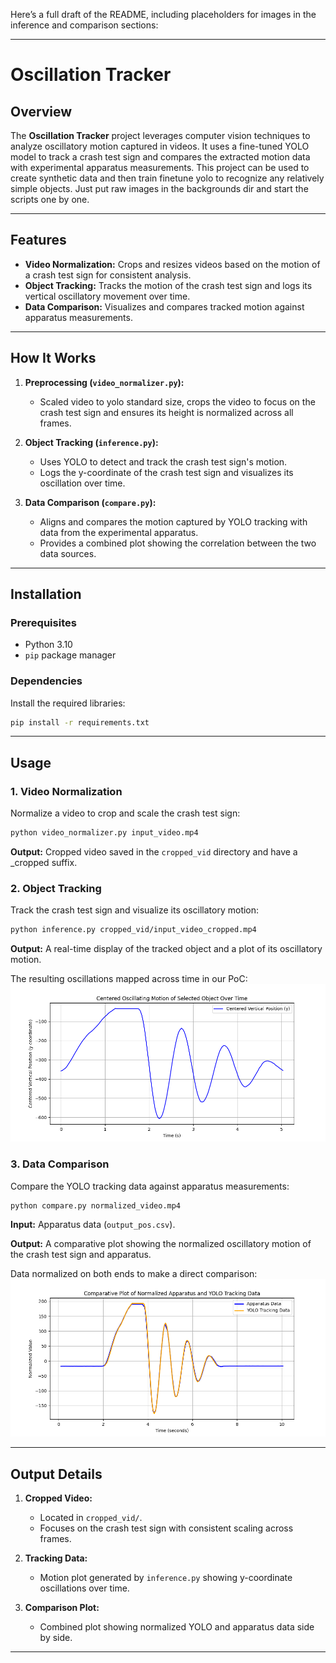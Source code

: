 Here’s a full draft of the README, including placeholders for images in the inference and comparison sections:

---

# Oscillation Tracker

## Overview

The **Oscillation Tracker** project leverages computer vision techniques to analyze oscillatory motion captured in videos. It uses a fine-tuned YOLO model to track a crash test sign and compares the extracted motion data with experimental apparatus measurements.
This project can be used to create synthetic data and then train finetune yolo to recognize any relatively simple objects. Just put raw images in the backgrounds dir and start the scripts one by one.

---

## Features

- **Video Normalization:** Crops and resizes videos based on the motion of a crash test sign for consistent analysis.
- **Object Tracking:** Tracks the motion of the crash test sign and logs its vertical oscillatory movement over time.
- **Data Comparison:** Visualizes and compares tracked motion against apparatus measurements.

---

## How It Works

1. **Preprocessing (`video_normalizer.py`):**
   - Scaled video to yolo standard size, crops the video to focus on the crash test sign and ensures its height is normalized across all frames.

2. **Object Tracking (`inference.py`):**
   - Uses YOLO to detect and track the crash test sign's motion.
   - Logs the y-coordinate of the crash test sign and visualizes its oscillation over time.

3. **Data Comparison (`compare.py`):**
   - Aligns and compares the motion captured by YOLO tracking with data from the experimental apparatus.
   - Provides a combined plot showing the correlation between the two data sources.

---

## Installation

### Prerequisites
- Python 3.10
- `pip` package manager

### Dependencies
Install the required libraries:
```bash
pip install -r requirements.txt
```

---

## Usage

### 1. Video Normalization
Normalize a video to crop and scale the crash test sign:
```bash
python video_normalizer.py input_video.mp4
```
**Output:** Cropped video saved in the `cropped_vid` directory and have a _cropped suffix.

### 2. Object Tracking
Track the crash test sign and visualize its oscillatory motion:
```bash
python inference.py cropped_vid/input_video_cropped.mp4
```
**Output:** A real-time display of the tracked object and a plot of its oscillatory motion.

The resulting oscillations mapped across time in our PoC:
![Inference Output Placeholder](results/inference.png)

### 3. Data Comparison
Compare the YOLO tracking data against apparatus measurements:
```bash
python compare.py normalized_video.mp4
```
**Input:** Apparatus data (`output_pos.csv`).

**Output:** A comparative plot showing the normalized oscillatory motion of the crash test sign and apparatus.

Data normalized on both ends to make a direct comparison:
![Comparison Output Placeholder](results/comparison.png)

---

## Output Details

1. **Cropped Video:**
   - Located in `cropped_vid/`.
   - Focuses on the crash test sign with consistent scaling across frames.

2. **Tracking Data:**
   - Motion plot generated by `inference.py` showing y-coordinate oscillations over time.

3. **Comparison Plot:**
   - Combined plot showing normalized YOLO and apparatus data side by side.

---
